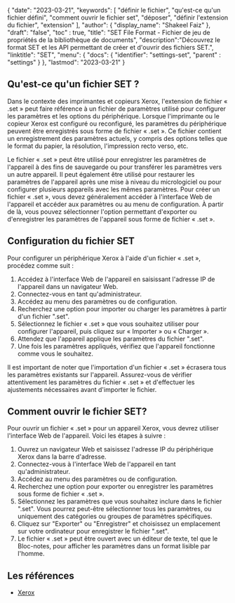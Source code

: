 {
"date": "2023-03-21",
  "keywords": [
"définir le fichier",
"qu'est-ce qu'un fichier défini",
"comment ouvrir le fichier set",
"déposer",
"définir l'extension du fichier",
"extension"
],
  "author": {
"display_name": "Shakeel Faiz"
},
"draft": "false",
"toc" : true,
"title": "SET File Format - Fichier de jeu de propriétés de la bibliothèque de documents",
  "description":"Découvrez le format SET et les API permettant de créer et d'ouvrir des fichiers SET.",
"linktitle": "SET",
  "menu": {
    "docs": {
      "identifier": "settings-set",
"parent" : "settings"
}
},
"lastmod": "2023-03-21"
}

## Qu'est-ce qu'un fichier SET ?

Dans le contexte des imprimantes et copieurs Xerox, l'extension de fichier « .set » peut faire référence à un fichier de paramètres utilisé pour configurer les paramètres et les options du périphérique. Lorsque l'imprimante ou le copieur Xerox est configuré ou reconfiguré, les paramètres du périphérique peuvent être enregistrés sous forme de fichier « .set ». Ce fichier contient un enregistrement des paramètres actuels, y compris des options telles que le format du papier, la résolution, l'impression recto verso, etc.

Le fichier « .set » peut être utilisé pour enregistrer les paramètres de l'appareil à des fins de sauvegarde ou pour transférer les paramètres vers un autre appareil. Il peut également être utilisé pour restaurer les paramètres de l'appareil après une mise à niveau du micrologiciel ou pour configurer plusieurs appareils avec les mêmes paramètres. Pour créer un fichier « .set », vous devez généralement accéder à l'interface Web de l'appareil et accéder aux paramètres ou au menu de configuration. À partir de là, vous pouvez sélectionner l'option permettant d'exporter ou d'enregistrer les paramètres de l'appareil sous forme de fichier « .set ».

## Configuration du fichier SET

Pour configurer un périphérique Xerox à l'aide d'un fichier « .set », procédez comme suit :

1. Accédez à l'interface Web de l'appareil en saisissant l'adresse IP de l'appareil dans un navigateur Web.
2. Connectez-vous en tant qu'administrateur.
3. Accédez au menu des paramètres ou de configuration.
4. Recherchez une option pour importer ou charger les paramètres à partir d'un fichier ".set".
5. Sélectionnez le fichier « .set » que vous souhaitez utiliser pour configurer l'appareil, puis cliquez sur « Importer » ou « Charger ».
6. Attendez que l'appareil applique les paramètres du fichier ".set".
7. Une fois les paramètres appliqués, vérifiez que l'appareil fonctionne comme vous le souhaitez.

Il est important de noter que l'importation d'un fichier « .set » écrasera tous les paramètres existants sur l'appareil. Assurez-vous de vérifier attentivement les paramètres du fichier « .set » et d'effectuer les ajustements nécessaires avant d'importer le fichier.

## Comment ouvrir le fichier SET?

Pour ouvrir un fichier « .set » pour un appareil Xerox, vous devrez utiliser l'interface Web de l'appareil. Voici les étapes à suivre :

1. Ouvrez un navigateur Web et saisissez l'adresse IP du périphérique Xerox dans la barre d'adresse.
2. Connectez-vous à l'interface Web de l'appareil en tant qu'administrateur.
3. Accédez au menu des paramètres ou de configuration.
4. Recherchez une option pour exporter ou enregistrer les paramètres sous forme de fichier « .set ».
5. Sélectionnez les paramètres que vous souhaitez inclure dans le fichier ".set". Vous pourrez peut-être sélectionner tous les paramètres, ou uniquement des catégories ou groupes de paramètres spécifiques.
6. Cliquez sur "Exporter" ou "Enregistrer" et choisissez un emplacement sur votre ordinateur pour enregistrer le fichier ".set".
7. Le fichier « .set » peut être ouvert avec un éditeur de texte, tel que le Bloc-notes, pour afficher les paramètres dans un format lisible par l'homme.

## Les références
* [Xerox](https://en.wikipedia.org/wiki/Xerox)

